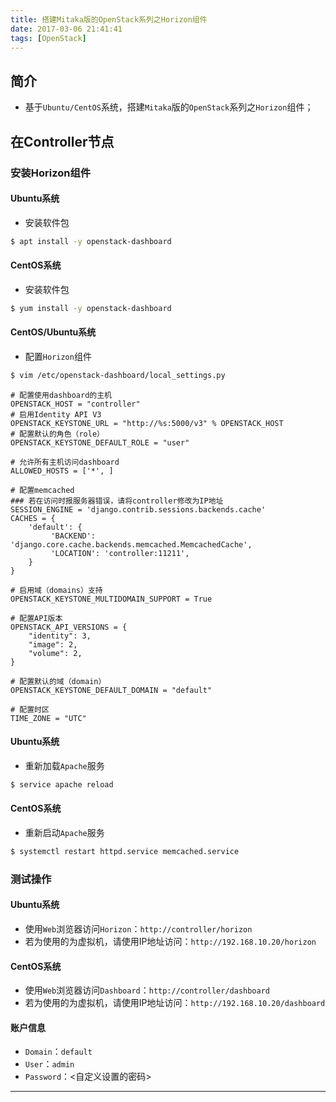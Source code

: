 ```yaml
---
title: 搭建Mitaka版的OpenStack系列之Horizon组件
date: 2017-03-06 21:41:41
tags: [OpenStack]
---
```


## 简介
+ 基于`Ubuntu/CentOS`系统，搭建`Mitaka`版的`OpenStack`系列之`Horizon`组件；

<!-- more -->

## 在Controller节点
### 安装Horizon组件
#### Ubuntu系统
+ 安装软件包

```bash
$ apt install -y openstack-dashboard
```
#### CentOS系统

+ 安装软件包

```bash
$ yum install -y openstack-dashboard
```
#### CentOS/Ubuntu系统

+ 配置`Horizon`组件

```bash
$ vim /etc/openstack-dashboard/local_settings.py
```

```text
# 配置使用dashboard的主机
OPENSTACK_HOST = "controller"
# 启用Identity API V3
OPENSTACK_KEYSTONE_URL = "http://%s:5000/v3" % OPENSTACK_HOST
# 配置默认的角色（role）
OPENSTACK_KEYSTONE_DEFAULT_ROLE = "user"
 
# 允许所有主机访问dashboard
ALLOWED_HOSTS = ['*', ]
 
# 配置memcached
### 若在访问时报服务器错误，请将controller修改为IP地址 
SESSION_ENGINE = 'django.contrib.sessions.backends.cache'
CACHES = {
    'default': {
         'BACKEND': 'django.core.cache.backends.memcached.MemcachedCache',
         'LOCATION': 'controller:11211',
    }
}
 
# 启用域（domains）支持
OPENSTACK_KEYSTONE_MULTIDOMAIN_SUPPORT = True

# 配置API版本
OPENSTACK_API_VERSIONS = {
    "identity": 3,
    "image": 2,
    "volume": 2,
}

# 配置默认的域（domain）
OPENSTACK_KEYSTONE_DEFAULT_DOMAIN = "default"

# 配置时区
TIME_ZONE = "UTC"
```

#### Ubuntu系统

+ 重新加载`Apache`服务

```bash
$ service apache reload
```

#### CentOS系统

+ 重新启动`Apache`服务

```bash
$ systemctl restart httpd.service memcached.service
```

### 测试操作
#### Ubuntu系统

+ 使用`Web`浏览器访问`Horizon`：`http://controller/horizon`
+ 若为使用的为虚拟机，请使用IP地址访问：`http://192.168.10.20/horizon`

#### CentOS系统

+ 使用`Web`浏览器访问`Dashboard`：`http://controller/dashboard`
+ 若为使用的为虚拟机，请使用IP地址访问：`http://192.168.10.20/dashboard`

#### 账户信息

+ `Domain`：`default`
+ `User`：`admin`
+ `Password`：<自定义设置的密码>

***